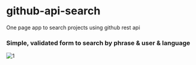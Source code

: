 # github-api-search
One page app to search projects using github rest api

### Simple, validated form to search by phrase & user & language
![1](https://user-images.githubusercontent.com/93118890/197973469-15b7efbe-a4d7-4242-815d-54c841dc8ff3.png)

